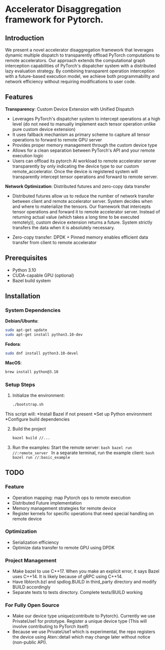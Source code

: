 # Accelerator Disaggregation framework for Pytorch.


## Introduction
We present a novel accelerator disaggregation framework that leverages dynamic multiple dispatch to transparently offload PyTorch computations to remote accelerators. Our approach extends the computational graph interception capabilities of PyTorch's dispatcher system with a distributed lazy evaluation strategy. By combining transparent operation interception with a future-based execution model, we achieve both programmability and network efficiency without requiring modifications to user code.

## Features
**Transparency**: Custom Device Extension with Unified Dispatch

- Leverages PyTorch's dispatcher system to intercept operations at a high level (do not need to manually implement each tensor operation unlike pure custom device extension)
- It uses fallback mechanism as primary scheme to capture all tensor operations to forward to remote GPU server
- Provides proper memory management through the custom device type
- Allows for a clean separation between PyTorch's API and your remote execution logic
- Users can offload its pytorch AI workload to remote accelerator server transparently by only indicating the device type to our custom remote\_accelerator. 
Once the device is registered system will transparently intercept tensor operations and forward to remote server.

**Network Optimization**: Distributed futures and zero-copy data transfer

- Distributed futures allow us to reduce the number of network transfer between client and remote accelerator server. 
System decides when and where to materialize the tensors. Our framework that intercepts tensor operations and forward it to remote accelerator server. 
Instead of returning actual value (which takes a long time to be executed remotely)), custom device extension returns a future. 
System strictly transfers the data when it is absolutely necessary.

- Zero-copy transfer: DPDK + Pinned memory enables efficient data transfer from client to remote accelerator

## Prerequisites
- Python 3.10
- CUDA-capable GPU (optional)
- Bazel build system


## Installation

### System Dependencies

**Debian/Ubuntu**:
```bash
sudo apt-get update
sudo apt-get install python3.10-dev
```
**Fedora**:
  ```bash
  sudo dnf install python3.10-devel
  ```
**MacOS**:
  ```bash
  brew install python@3.10
  ```
### Setup Steps
1. Initialize the environment:
    ```bash
    ./bootstrap.sh
    ```
This script will:
*Install Bazel if not present
*Set up Python environment
*Configure build dependencies

2. Build the project
    ```bash
    bazel build //...
    ```
3. Run the examples:
	Start the remote server:
		```bash
		bazel run //:remote_server
		```
	In a separate terminal, run the example client:
		```bash
		bazel run //:basic_example
		```
## TODO
### Feature
- Operation mapping: map Pytorch ops to remote execution
- Distributed Future implementation
- Memory management strategies for remote device
- Register kernels for specific operations that need special handling on remote device

### Optimization
- Serialization efficiency
- Optimize data transfer to remote GPU using DPDK

### Project Management
- Make bazel to use C++17. When you make an explicit error, it says Bazel uses C++14. It is likely because of gRPC using C++14.
- Have libtorch.bzl and spdlog.BUILD in third\_party directory and modify BUILD accordingly
- Separate tests to tests directory. Complete tests/BUILD working

### For Fully Open Source
- Make our device type unique(contribute to Pytorch). Currently we use PrivateUse1 for prototype. Register a unique device type (This will involve contributing to PyTorch itself)
- Because we use PrivateUse1 which is experimental, the repo registers the device using Aten::detail which may change later without notice (non-public API).
